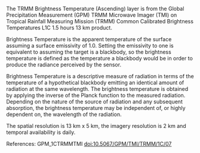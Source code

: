 The TRMM Brightness Temperature (Ascending) layer is from the Global Precipitation Measurement (GPM) TRMM Microwave Imager (TMI) on Tropical Rainfall Measuring Mission (TRMM) Common Calibrated Brightness Temperatures L1C 1.5 hours 13 km product.

Brightness Temperature is the apparent temperature of the surface assuming a surface emissivity of 1.0. Setting the emissivity to one is equivalent to assuming the target is a blackbody, so the brightness temperature is defined as the temperature a blackbody would be in order to produce the radiance perceived by the sensor.

Brightness Temperature is a descriptive measure of radiation in terms of the temperature of a hypothetical blackbody emitting an identical amount of radiation at the same wavelength. The brightness temperature is obtained by applying the inverse of the Planck function to the measured radiation. Depending on the nature of the source of radiation and any subsequent absorption, the brightness temperature may be independent of, or highly dependent on, the wavelength of the radiation.

The spatial resolution is 13 km x 5 km, the imagery resolution is 2 km and temporal availability is daily.

References: GPM_1CTRMMTMI [doi:10.5067/GPM/TMI/TRMM/1C/07](https://doi.org/10.5067/GPM/TMI/TRMM/1C/07)
